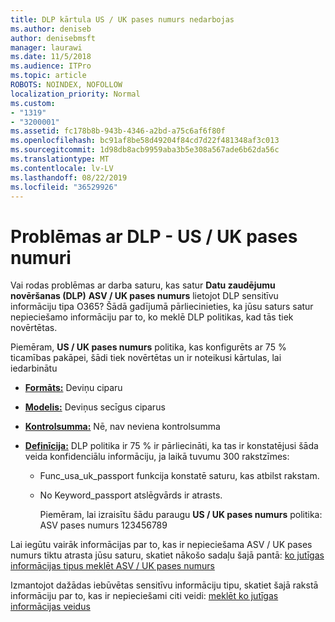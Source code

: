 ```yaml
---
title: DLP kārtula US / UK pases numurs nedarbojas
ms.author: deniseb
author: denisebmsft
manager: laurawi
ms.date: 11/5/2018
ms.audience: ITPro
ms.topic: article
ROBOTS: NOINDEX, NOFOLLOW
localization_priority: Normal
ms.custom:
- "1319"
- "3200001"
ms.assetid: fc178b8b-943b-4346-a2bd-a75c6af6f80f
ms.openlocfilehash: bc91af8be58d49204f84cd7d22f481348af3c013
ms.sourcegitcommit: 1d98db8acb9959aba3b5e308a567ade6b62da56c
ms.translationtype: MT
ms.contentlocale: lv-LV
ms.lasthandoff: 08/22/2019
ms.locfileid: "36529926"
---
```

# <a name="problems-with-dlp---usuk-passport-numbers"></a>Problēmas ar DLP - US / UK pases numuri

Vai rodas problēmas ar darba saturu, kas satur **Datu zaudējumu novēršanas (DLP)** **ASV / UK pases numurs** lietojot DLP sensitīvu informāciju tipa O365? Šādā gadījumā pārliecinieties, ka jūsu saturs satur nepieciešamo informāciju par to, ko meklē DLP politikas, kad tās tiek novērtētas.
  
Piemēram, **US / UK pases numurs** politika, kas konfigurēts ar 75 % ticamības pakāpei, šādi tiek novērtētas un ir noteikusi kārtulas, lai iedarbinātu
  
- **[Formāts:](https://docs.microsoft.com/office365/securitycompliance/what-the-sensitive-information-types-look-for#format-77)** Deviņu ciparu

- **[Modelis:](https://docs.microsoft.com/office365/securitycompliance/what-the-sensitive-information-types-look-for#pattern-77)** Deviņus secīgus ciparus

- **[Kontrolsumma:](https://docs.microsoft.com/office365/securitycompliance/what-the-sensitive-information-types-look-for#checksum-76)** Nē, nav neviena kontrolsumma

- **[Definīcija:](https://docs.microsoft.com/office365/securitycompliance/what-the-sensitive-information-types-look-for#definition-77)** DLP politika ir 75 % ir pārliecināti, ka tas ir konstatējusi šāda veida konfidenciālu informāciju, ja laikā tuvumu 300 rakstzīmes:

  - Func_usa_uk_passport funkcija konstatē saturu, kas atbilst rakstam.

  - No Keyword_passport atslēgvārds ir atrasts.

    Piemēram, lai izraisītu šādu paraugu **US / UK pases numurs** politika: ASV pases numurs 123456789

Lai iegūtu vairāk informācijas par to, kas ir nepieciešama ASV / UK pases numurs tiktu atrasta jūsu saturu, skatiet nākošo sadaļu šajā pantā: [ko jutīgas informācijas tipus meklēt ASV / UK pases numurs](https://docs.microsoft.com/office365/securitycompliance/what-the-sensitive-information-types-look-for#us--uk-passport-number)
  
Izmantojot dažādas iebūvētas sensitīvu informāciju tipu, skatiet šajā rakstā informāciju par to, kas ir nepieciešami citi veidi: [meklēt ko jutīgas informācijas veidus](https://docs.microsoft.com/office365/securitycompliance/what-the-sensitive-information-types-look-for)
  